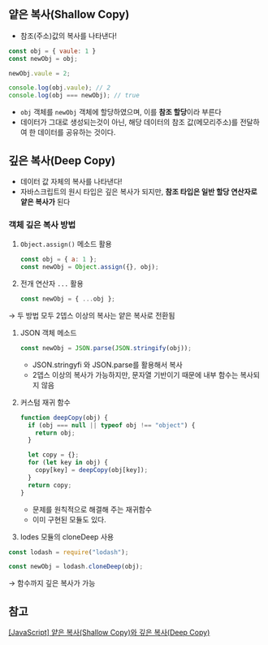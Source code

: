 ## 얕은 복사(Shallow Copy)

- 참조(주소)값의 복사를 나타낸다!

```jsx
const obj = { vaule: 1 }
const newObj = obj;

newObj.vaule = 2;

console.log(obj.vaule); // 2
console.log(obj === newObj); // true
```

- `obj` 객체를 `newObj` 객체에 할당하였으며, 이를 **참조 할당**이라 부른다
- 데이터가 그대로 생성되는것이 아닌, 해당 데이터의 참조 값(메모리주소)를 전달하여 한 데이터를 공유하는 것이다.

## 깊은 복사(Deep Copy)

- 데이터 값 자체의 복사를 나타낸다!
- 자바스크립트의 원시 타입은 깊은 복사가 되지만, **참조 타입은 일반 할당 연산자로 얕은 복사가** 된다

### 객체 깊은 복사 방법

1. `Object.assign()` 메소드 활용
    
    ```jsx
    const obj = { a: 1 };
    const newObj = Object.assign({}, obj);
    ```
    
2. 전개 연산자 `...` 활용
    
    ```jsx
    const newObj = { ...obj };
    ```
    

→ 두 방법 모두 2뎁스 이상의 복사는 얕은 복사로 전환됨

1. JSON 객체 메소드 
    
    ```jsx
    const newObj = JSON.parse(JSON.stringify(obj));
    ```
    
    - JSON.stringyfi 와 JSON.parse를 활용해서 복사
    - 2뎁스 이상의 복사가 가능하지만, 문자열 기반이기 때문에 내부 함수는 복사되지 않음
2. 커스텀 재귀 함수
    
    ```jsx
    function deepCopy(obj) {
      if (obj === null || typeof obj !== "object") {
        return obj;
      }
    
      let copy = {};
      for (let key in obj) {
        copy[key] = deepCopy(obj[key]);
      }
      return copy;
    }
    ```
    
    - 문제를 원칙적으로 해결해 주는 재귀함수
    - 이미 구현된 모듈도 있다.
3. lodes 모듈의 cloneDeep 사용

```jsx
const lodash = require("lodash");

const newObj = lodash.cloneDeep(obj);
```

→ 함수까지 깊은 복사가 가능

## 참고

[[JavaScript] 얕은 복사(Shallow Copy)와 깊은 복사(Deep Copy)](https://velog.io/@recordboy/JavaScript-%EC%96%95%EC%9D%80-%EB%B3%B5%EC%82%ACShallow-Copy%EC%99%80-%EA%B9%8A%EC%9D%80-%EB%B3%B5%EC%82%ACDeep-Copy#objectassign)
